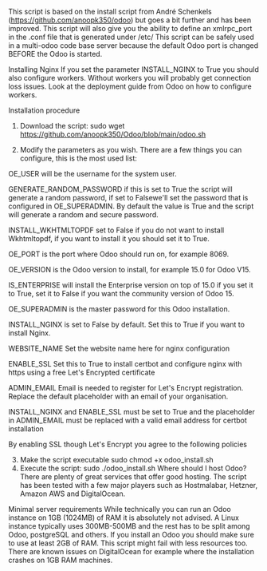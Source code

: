 
This script is based on the install script from André Schenkels (https://github.com/anoopk350/odoo) but goes a bit further and has been improved. This script will also give you the ability to define an xmlrpc_port in the .conf file that is generated under /etc/ This script can be safely used in a multi-odoo code base server because the default Odoo port is changed BEFORE the Odoo is started.

Installing Nginx
If you set the parameter INSTALL_NGINX to True you should also configure workers. Without workers you will probably get connection loss issues. Look at the deployment guide from Odoo on how to configure workers.

Installation procedure
1. Download the script:
sudo wget https://github.com/anoopk350/Odoo/blob/main/odoo.sh

2. Modify the parameters as you wish.
There are a few things you can configure, this is the most used list:

OE_USER will be the username for the system user.

GENERATE_RANDOM_PASSWORD if this is set to True the script will generate a random password, if set to Falsewe'll set the password that is configured in OE_SUPERADMIN. 
By default the value is True and the script will generate a random and secure password.

INSTALL_WKHTMLTOPDF set to False if you do not want to install Wkhtmltopdf, if you want to install it you should set it to True.

OE_PORT is the port where Odoo should run on, for example 8069.

OE_VERSION is the Odoo version to install, for example 15.0 for Odoo V15.

IS_ENTERPRISE will install the Enterprise version on top of 15.0 if you set it to True, set it to False if you want the community version of Odoo 15.

OE_SUPERADMIN is the master password for this Odoo installation.

INSTALL_NGINX is set to False by default. Set this to True if you want to install Nginx.

WEBSITE_NAME Set the website name here for nginx configuration

ENABLE_SSL Set this to True to install certbot and configure nginx with https using a free Let's Encrypted certificate

ADMIN_EMAIL Email is needed to register for Let's Encrypt registration. Replace the default placeholder with an email of your organisation.

INSTALL_NGINX and ENABLE_SSL must be set to True and the placeholder in ADMIN_EMAIL must be replaced with a valid email address for certbot installation

By enabling SSL though Let's Encrypt you agree to the following policies

3. Make the script executable
sudo chmod +x odoo_install.sh
4. Execute the script:
sudo ./odoo_install.sh
Where should I host Odoo?
There are plenty of great services that offer good hosting. The script has been tested with a few major players such as Hostmalabar,  Hetzner, Amazon AWS and DigitalOcean. 

Minimal server requirements
While technically you can run an Odoo instance on 1GB (1024MB) of RAM it is absolutely not advised. A Linux instance typically uses 300MB-500MB and the rest has to be split among Odoo, postgreSQL and others. If you install an Odoo you should make sure to use at least 2GB of RAM. This script might fail with less resources too. There are known issues on DigitalOcean for example where the installation crashes on 1GB RAM machines.
